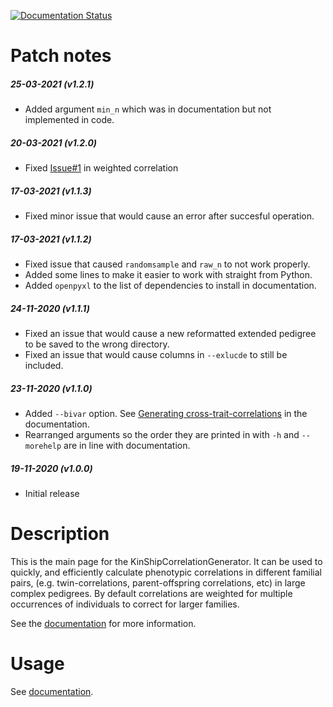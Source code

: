 [![Documentation Status](https://readthedocs.org/projects/kinshipcorrelationgenerator/badge/?version=latest)](https://kinshipcorrelationgenerator.readthedocs.io/en/latest/?badge=latest)

# Patch notes

##### 25-03-2021 (v1.2.1)
 - Added argument `min_n` which was in documentation but not implemented in code.
 
##### 20-03-2021 (v1.2.0)
 - Fixed [Issue#1](https://github.com/matthijsz/weightedcorr/issues/1) in weighted correlation
 
##### 17-03-2021 (v1.1.3)
 - Fixed minor issue that would cause an error after succesful operation.

##### 17-03-2021 (v1.1.2)
 - Fixed issue that caused `randomsample` and `raw_n` to not work properly.
 - Added some lines to make it easier to work with straight from Python.
 - Added `openpyxl` to the list of dependencies to install in documentation.
 
##### 24-11-2020 (v1.1.1)
 - Fixed an issue that would cause a new reformatted extended pedigree to be saved to the wrong directory.
 - Fixed an issue that would cause columns in `--exlucde` to still be included.

##### 23-11-2020 (v1.1.0)
 - Added `--bivar` option. See [Generating cross-trait-correlations](https://kinshipcorrelationgenerator.readthedocs.io/en/latest/computecorrelation.html#generating-cross-trait-correlations) in the documentation.
 - Rearranged arguments so the order they are printed in with `-h` and `--morehelp` are in line with documentation.

##### 19-11-2020 (v1.0.0)
 - Initial release

# Description

This is the main page for the KinShipCorrelationGenerator. It can be used to quickly, and efficiently calculate phenotypic correlations in different familial pairs, (e.g. twin-correlations, parent-offspring correlations, etc) in large complex pedigrees.
By default correlations are weighted for multiple occurrences of individuals to correct for larger families. 

See the [documentation](https://kinshipcorrelationgenerator.readthedocs.io/) for more information.

# Usage

See [documentation](https://kinshipcorrelationgenerator.readthedocs.io/).

